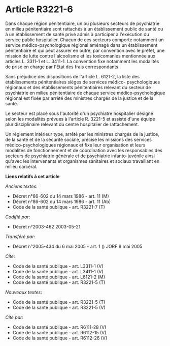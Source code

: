 # Article R3221-6

Dans chaque région pénitentiaire, un ou plusieurs secteurs de psychiatrie en milieu pénitentiaire sont rattachés à un
établissement public de santé ou à un établissement de santé privé admis à participer à l'exécution du service public
hospitalier. Chacun de ces secteurs comporte notamment un service médico-psychologique régional aménagé dans un établissement
pénitentiaire et qui peut assurer en outre, par convention avec le préfet, une mission de lutte contre l'alcoolisme et les
toxicomanies mentionnée aux articles L. 3311-1 et L. 3411-1. La convention fixe notamment les modalités de prise en charge
par l'Etat des frais correspondants.

Sans préjudice des dispositions de l'article L. 6121-2, la liste des établissements pénitentiaires sièges de services médico-
psychologiques régionaux et des établissements pénitentiaires relevant du secteur de psychiatrie en milieu pénitentiaire de
chaque service médico-psychologique régional est fixée par arrêté des ministres chargés de la justice et de la santé.

Le secteur est placé sous l'autorité d'un psychiatre hospitalier désigné selon les modalités prévues à l'article R. 3221-5 et
assisté d'une équipe pluridisciplinaire relevant du centre hospitalier de rattachement.

Un règlement intérieur type, arrêté par les ministres chargés de la justice, de la santé et de la sécurité sociale, précise
les missions des services médico-psychologiques régionaux et fixe leur organisation et leurs modalités de fonctionnement et
de coordination avec les responsables des secteurs de psychiatrie générale et de psychiatrie infanto-juvénile ainsi qu'avec
les intervenants et organismes sanitaires et sociaux travaillant en milieu carcéral.

**Liens relatifs à cet article**

_Anciens textes_:

  - Décret n°86-602 du 14 mars 1986 - art. 11 (M)
  - Décret n°86-602 du 14 mars 1986 - art. 11 (Ab)
  - Code de la santé publique - art. R3221-7 (T)

_Codifié par_:

  - Décret n°2003-462 2003-05-21

_Transféré par_:

  - Décret n°2005-434 du 6 mai 2005 - art. 1 () JORF 8 mai 2005

_Cite_:

  - Code de la santé publique - art. L3311-1 (V)
  - Code de la santé publique - art. L3411-1 (V)
  - Code de la santé publique - art. L6121-2 (M)
  - Code de la santé publique - art. R3221-5 (T)

_Nouveaux textes_:

  - Code de la santé publique - art. R3221-5 (T)
  - Code de la santé publique - art. R3221-5 (V)

_Cité par_:

  - Code de la santé publique - art. R6111-28 (V)
  - Code de la santé publique - art. R6112-15 (V)
  - Code de la santé publique - art. R6112-26 (V)
